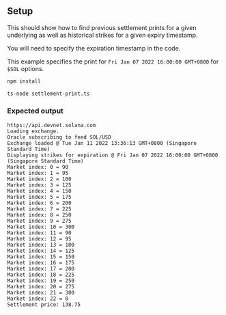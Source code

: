 ## Setup

This should show how to find previous settlement prints for a given underlying as well as historical strikes for a given expiry timestamp.

You will need to specify the expiration timestamp in the code.

This example specifies the print for `Fri Jan 07 2022 16:00:00 GMT+0800` for `$SOL` options.

```sh
npm install

ts-node settlement-print.ts
```

### Expected output

```
https://api.devnet.solana.com
Loading exchange.
Oracle subscribing to feed SOL/USD
Exchange loaded @ Tue Jan 11 2022 13:36:13 GMT+0800 (Singapore Standard Time)
Displaying strikes for expiration @ Fri Jan 07 2022 16:00:00 GMT+0800 (Singapore Standard Time)
Market index: 0 = 90
Market index: 1 = 95
Market index: 2 = 100
Market index: 3 = 125
Market index: 4 = 150
Market index: 5 = 175
Market index: 6 = 200
Market index: 7 = 225
Market index: 8 = 250
Market index: 9 = 275
Market index: 10 = 300
Market index: 11 = 90
Market index: 12 = 95
Market index: 13 = 100
Market index: 14 = 125
Market index: 15 = 150
Market index: 16 = 175
Market index: 17 = 200
Market index: 18 = 225
Market index: 19 = 250
Market index: 20 = 275
Market index: 21 = 300
Market index: 22 = 0
Settlement price: 138.75
```
